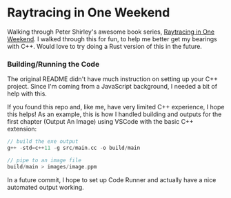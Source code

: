 # Raytracing in One Weekend

Walking through Peter Shirley's awesome book series, [Raytracing in One Weekend](https://github.com/RayTracing/raytracing.github.io). I walked through this for fun, to help me better get my bearings with C++. Would love to try doing a Rust version of this in the future.

### Building/Running the Code

The original README didn't have much instruction on setting up your C++ project. Since I'm coming from a JavaScript background, I needed a bit of help with this. 

If you found this repo and, like me, have very limited C++ experience, I hope this helps! As an example, this is how I handled building and outputs for the first chapter (Output An Image) using VSCode with the basic C++ extension:

```c++
// build the exe output
g++ -std=c++11 -g src/main.cc -o build/main

// pipe to an image file
build/main > images/image.ppm
```

In a future commit, I hope to set up Code Runner and actually have a nice automated output working.